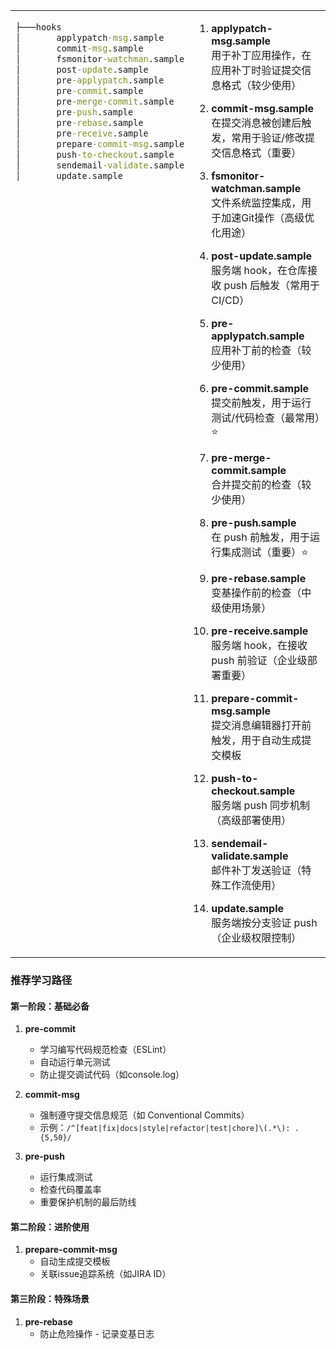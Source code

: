 <table><tr><td style='vertical-align:top;'>

```cmd
├───hooks
│       applypatch-msg.sample
│       commit-msg.sample
│       fsmonitor-watchman.sample
│       post-update.sample
│       pre-applypatch.sample
│       pre-commit.sample
│       pre-merge-commit.sample
│       pre-push.sample
│       pre-rebase.sample
│       pre-receive.sample
│       prepare-commit-msg.sample
│       push-to-checkout.sample
│       sendemail-validate.sample
│       update.sample
```

</td><td style='vertical-align:top;'>

1. **applypatch-msg.sample**  
   用于补丁应用操作，在应用补丁时验证提交信息格式（较少使用）

2. **commit-msg.sample**  
   在提交消息被创建后触发，常用于验证/修改提交信息格式（重要）

3. **fsmonitor-watchman.sample**  
   文件系统监控集成，用于加速Git操作（高级优化用途）

4. **post-update.sample**  
   服务端 hook，在仓库接收 push 后触发（常用于CI/CD）

5. **pre-applypatch.sample**  
   应用补丁前的检查（较少使用）

6. **pre-commit.sample**  
   提交前触发，用于运行测试/代码检查（最常用）⭐

7. **pre-merge-commit.sample**  
   合并提交前的检查（较少使用）

8. **pre-push.sample**  
   在 push 前触发，用于运行集成测试（重要）⭐

9. **pre-rebase.sample**  
   变基操作前的检查（中级使用场景）

10. **pre-receive.sample**  
    服务端 hook，在接收 push 前验证（企业级部署重要）

11. **prepare-commit-msg.sample**  
    提交消息编辑器打开前触发，用于自动生成提交模板

12. **push-to-checkout.sample**  
    服务端 push 同步机制（高级部署使用）

13. **sendemail-validate.sample**  
    邮件补丁发送验证（特殊工作流使用）

14. **update.sample**  
    服务端按分支验证 push（企业级权限控制）

</td></tr></table>


### 推荐学习路径
#### 第一阶段：基础必备
1. **pre-commit**  
   - 学习编写代码规范检查（ESLint）
   - 自动运行单元测试
   - 防止提交调试代码（如console.log）

2. **commit-msg**  
   - 强制遵守提交信息规范（如 Conventional Commits）
   - 示例：`/^[feat|fix|docs|style|refactor|test|chore]\(.*\): .{5,50}/`

3. **pre-push**  
   - 运行集成测试
   - 检查代码覆盖率
   - 重要保护机制的最后防线

#### 第二阶段：进阶使用
1. **prepare-commit-msg**  
   - 自动生成提交模板
   - 关联issue追踪系统（如JIRA ID）

#### 第三阶段：特殊场景
1. **pre-rebase**  
   - 防止危险操作   - 记录变基日志